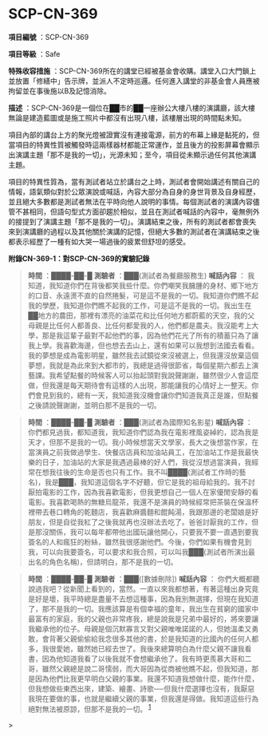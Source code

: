 # SCP-CN-369

**項目編號** ：SCP-CN-369

**項目等級** ：Safe

**特殊收容措施** ：SCP-CN-369所在的講堂已經被基金會收購。講堂入口大門鎖上並放置「修繕中」告示牌，並派人不定時巡邏。任何進入講堂的非基金會人員應被拘留並在事後施以B及記憶消除。

**描述** ：SCP-CN-369是一個位在██市的██一座辦公大樓八樓的演講廳，該大樓無論是建造藍圖或是施工照片中都沒有出現八樓，該樓層出現的時間點未知。

項目內部的講台上方的聚光燈被證實沒有連接電源，前方的布幕上緣是黏死的，但當項目的特異性質被觸發時這兩樣器材都能正常運作，並且後方的投影屏幕會顯示出演講主題「那不是我的一切」，光源未知；至今，項目從未顯示過任何其他演講主題。

項目的特異性質為，當有測試者站立於講台之上時，測試者會開始講述有關自己的情報，語氣類似對於公眾演說或喊話，內容大部分為自身的身世背景及自身經歷，並且絕大多數都是測試者無法在平時向他人說明的事情。每個測試者的演講內容儘管不甚相同，但語句型式方面卻趨於相似，並且在測試者喊話的內容中，毫無例外的接提到了演講主題「那不是我的一切」。演講結束之後，所有的測試者都會喪失來到演講廳的過程以及其他關於演講的記憶，但絕大多數的測試者在演講結束之後都表示經歷了一種有如大哭一場過後的疲累但舒坦的感受。

**附錄CN-369-1：對SCP-CN-369的實驗記錄** 


> **時間** ：████-██-█
**測驗者** ：███(測試者為餐廳服務生)
**喊話內容** ：
我知道，我知道你們在背後都笑我些什麼。你們嘲笑我臃腫的身材、鄉下地方的口音、永遠燙不直的自然捲髮，可是這不是我的一切。我知道你們瞧不起我的學歷，我知道你們瞧不起我的工作，可是這不是我的一切。我出生在██地方的農田，那裡有漂亮的油菜花和比任何地方都蔚藍的天空，我的父母親是比任何人都善良、比任何都愛我的人，他們都是農夫。我沒能考上大學，那是我這輩子最對不起他們的事，因為他們花光了所有的積蓄只為了讓我上學。我喜歡海邊，但也想去去山上，還有如果可以我想到法國去看看。我的夢想是成為電影明星，雖然我去試鏡從來沒被選上，但我還沒放棄這個夢想，我就是為此來到大都市的，我總是過得很節省，每個星期六都去上演藝課。我希望點餐的時候客人可以抬起頭對我說聲謝謝，雖然很少人會這麼做，但我還是每天期待會有這樣的人出現，那能讓我的心情好上一整天。你們會見到我的，總有一天，我知道我沒機會讓你們知道我真正是誰，但點餐之後請說聲謝謝，並明白那不是我的一切。
> 


> **時間** ：████-██-█
**測驗者** ：███(測試者為國際知名影星)
**喊話內容** ：
你們都見過我，都知道我，我知道你們認為我在電影裡風姿綽約，認為我是天才，但那不是我的一切。我小時候想當天文學家，長大之後想當作家，在當演員之前我做過學生、快餐店店員和加油站員工，在加油站工作是我最快樂的日子，加油站的大家是我遇過最棒的好人們，我從沒想過當演員，我經常在想我往後的生命是否也只有工作。我不叫████(測試者工作時的藝名)，我是███，我知道這個名字不好聽，但它是我的祖母給我的。我不討厭拍電影的工作，因為我喜歡電影，但我更想自己一個人在家優閒安靜的看電影。我喜歡喝熱的無糖烏龍茶，我還不是演員的時候經常把茶裝在保溫杯裡帶去巷口轉角的乾麵店，我喜歡麻醬麵和餛飩湯，我跟那邊的老闆娘是好朋友，但是自從我紅了之後我就再也沒辦法去吃了。爸爸討厭我的工作，但是那沒關係，我可以每年都帶他出國玩讓他開心，只要我不要一直遇到要我簽名的人和瘋狂的粉絲，雖然我很感謝他們。今後，你們如果有機會見到我，可以向我要簽名，可以要求和我合照，可以叫我███(測試者所演出最出名的角色名稱)，但請明白，那不是我的一切。
> 


> **時間** ：████-██-█
**測驗者** ：███([數據刪除])
**喊話內容** ：
你們大概都聽說過我吧？從新聞上看到的，當然。一直以來我都想著，有著這種出身究竟是好是壞，我平時總是盡量不去想這種事，因為我別無選擇，但現在我知道了，那不是我的一切。我應該算是有個幸福的童年，我出生在貧窮的國家中最富有的家庭，我的父親也非常疼我，總是說我是兄弟中最好的，將來要讓我繼承他的位子。母親是個沉默寡言又對父親唯唯諾諾的人，但她溫柔又勇敢，會背著父親偷偷給我念很多其他的書，於是我知道的比國內的任何人都多，我很愛她，雖然她已經去世了。我後來總算明白為什麼父親不讓我看書，因為他知道我看了以後我就不會想繼承他了。我有時更羨慕大哥和二哥，雖然父親總是說二哥懦弱，而大哥因為從商被他瞧不起，但我知道，那是因為他們比我更早明白父親的事業。我還不知道我想做什麼，能作什麼，但我想做些東西出來，建築、繪畫、詩歌──但我什麼選擇也沒有，我厭惡我現在要做的事，也就是繼續父親的事業，但我還是得做。我知道這些行為絕對無法被原諒，但那不是我的一切。<sup class='footnoteref'>
 <a shape='rect' class='footnoteref' id='footnoteref-1' href='javascript:;' onclick='WIKIDOT.page.utils.scrollToReference(&apos;footnote-1&apos;)'>1</a>
</sup>
> 



